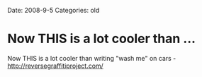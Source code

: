 Date: 2008-9-5
Categories: old

# Now THIS is a lot cooler than ...

Now THIS is a lot cooler than writing "wash me" on cars - http://reversegraffitiproject.com/
